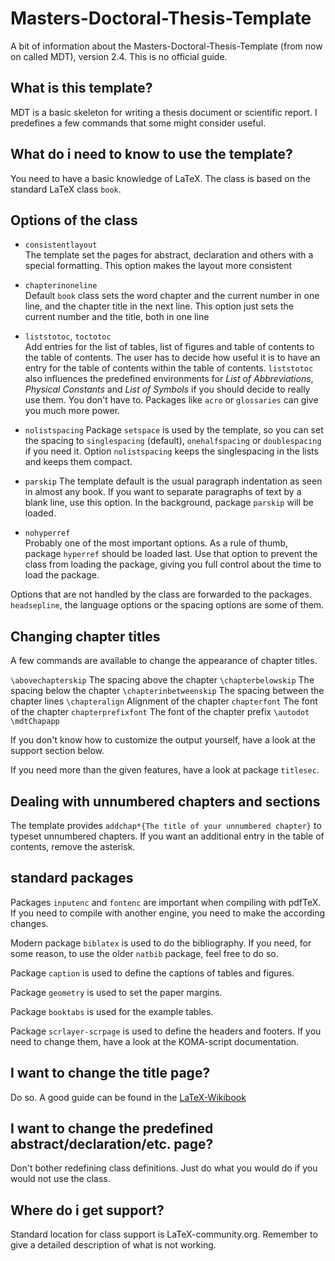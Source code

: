 # Masters-Doctoral-Thesis-Template

A bit of information about the Masters-Doctoral-Thesis-Template
(from now on called MDT), version 2.4. This is no official guide.

## What is this template? 

MDT  is a basic skeleton for writing a thesis document or
scientific report. I predefines a few commands that some might
consider useful. 

## What do i need to know to use the template? 

You need to have a basic knowledge of LaTeX. The class is based
on the standard LaTeX class `book`.

## Options of the class

- `consistentlayout`   
The template set the pages for abstract, declaration and others
with a special formatting. This option makes the layout more
consistent

- `chapterinoneline`  
Default `book` class sets the word chapter and the current number
in one line, and the chapter title in the next line. This option
just sets the current number and the title, both in one line

- `liststotoc`, `toctotoc`  
Add entries for the list of tables, list of figures and table of
contents to the table of contents. The user has to decide how
useful it is to have an entry for the table of contents within
the table of contents. `liststotoc` also influences the
predefined environments for *List of Abbreviations*, *Physical
Constants* and  *List of Symbols* if you should decide to really
use them. You don't have to. Packages like `acro` or `glossaries`
can give you much more power.

- `nolistspacing`
Package `setspace` is used by the template, so you can set the
spacing to `singlespacing` (default), `onehalfspacing` or
`doublespacing` if you need it. Option `nolistspacing` keeps the
singlespacing in the lists and keeps them compact.

- `parskip`
The template default is the usual paragraph indentation as seen
in almost any book. If you want to separate paragraphs of text by
a blank line, use this option. In the background, package
`parskip` will be loaded. 

- `nohyperref`  
Probably one of the most important options. As a rule of thumb,
package `hyperref` should be loaded last. Use that option to
prevent the class from loading the package, giving you full
control about the time to load the package.

Options that are not handled by the class are forwarded to the
packages. `headsepline`, the language options or the spacing
options are some of them. 

## Changing chapter titles

A few commands are available to change the appearance of chapter
titles.

`\abovechapterskip` The spacing above the chapter
`\chapterbelowskip` The spacing below the chapter
`\chapterinbetweenskip` The spacing between  the chapter lines
`\chapteralign` Alignment of the chapter
`chapterfont` The font of the chapter
`chapterprefixfont` The font of the chapter prefix
`\autodot` 
`\mdtChapapp`

If you don't know how to customize the output yourself, have a
look at the support section below. 

If you need more than the given features, have a look at package
`titlesec`.

## Dealing with unnumbered chapters and sections

The template provides `addchap*{The title of your unnumbered
chapter}` to typeset unnumbered chapters. If you want an
additional entry in the table of contents, remove the asterisk.


## standard packages

Packages `inputenc` and `fontenc` are important when compiling
with pdfTeX. If you need to compile with another engine, you need
to make the according changes.

Modern package `biblatex` is used to do the bibliography. If you
need, for some reason, to use the older `natbib` package, feel
free to do so.

Package `caption` is used to define the captions of tables and
figures.

Package `geometry` is used to set the paper margins. 

Package `booktabs` is used for the example tables.

Package `scrlayer-scrpage` is used to define the headers and
footers. If you need to change them, have a look at the
KOMA-script documentation.

## I want to change the title page?

Do so. A good guide can be found in the
[LaTeX-Wikibook](https://en.wikibooks.org/wiki/LaTeX/Title_Creation)


## I want to change the predefined abstract/declaration/etc. page?

Don't bother redefining class definitions. Just do what you would
do if you would not use the class.


## Where do i get support? 

Standard location for class support is LaTeX-community.org.
Remember to give a detailed description of what is not working. 

